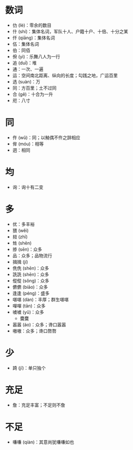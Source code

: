 # 数词
* 仂 (lè)：零余的数目
* 什 (shí)：集体名词，军队十人、户籍十户、十倍、十分之某
* 仟 (qiāng)：集体名词
* 伍：集体名词
* 伯：同佰
* 佾 (yì)：乐舞八人为一行
* 追 (duī)：堆
* 通：一次、一遍
* 运：空间南北距离、纵向的长度；勾践之地，广运百里
* 选 (suàn)：万
* 同：方百里；土不过同
* 合 (gě)：十合为一升
* 咫：八寸
# 同
* 仵 (wǔ)：同；以觭偶不仵之辞相应
* 侔 (móu)：相等
* 迵：相同
# 均
* 询：询十有二变
# 多
* 优：多丰裕
* 猥 (wěi)
* 㩼 (zhī)
* 甡 (shēn)
* 掺 (sēn)：众多
* 品：众多；品物流行
* 揖揖 (jí)
* 侁侁 (shēn)：众多
* 詵詵 (shēn)：众多
* 傱傱 (sǒng)：众多
* 儦儦 (biāo)：众多
* 逢逢 (péng)：盛多
* 啿啿 (dàn)：丰厚；群生啿啿
* 嘽嘽 (tān)：众多
* 噳噳 (yǔ)：众多
	* 麌麌
* 嚣嚣 (áo)：众多；谗口嚣嚣
* 嗷嗷：众多；谗口嗸嗸
# 少
* 踦 (jī)：单只独个
# 充足
* 詹：充足丰富；不足则不詹
# 不足
* 嗛嗛 (qiàn)：其意尚犹嗛嗛如也